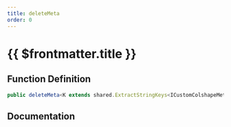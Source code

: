 ```yaml
---
title: deleteMeta
order: 0
---
```


# {{ $frontmatter.title }}

## Function Definition

```ts
public deleteMeta<K extends shared.ExtractStringKeys<ICustomColshapeMeta>>(key: K): void;
```

## Documentation

<!--@include: ./parts/deleteMeta.md-->
